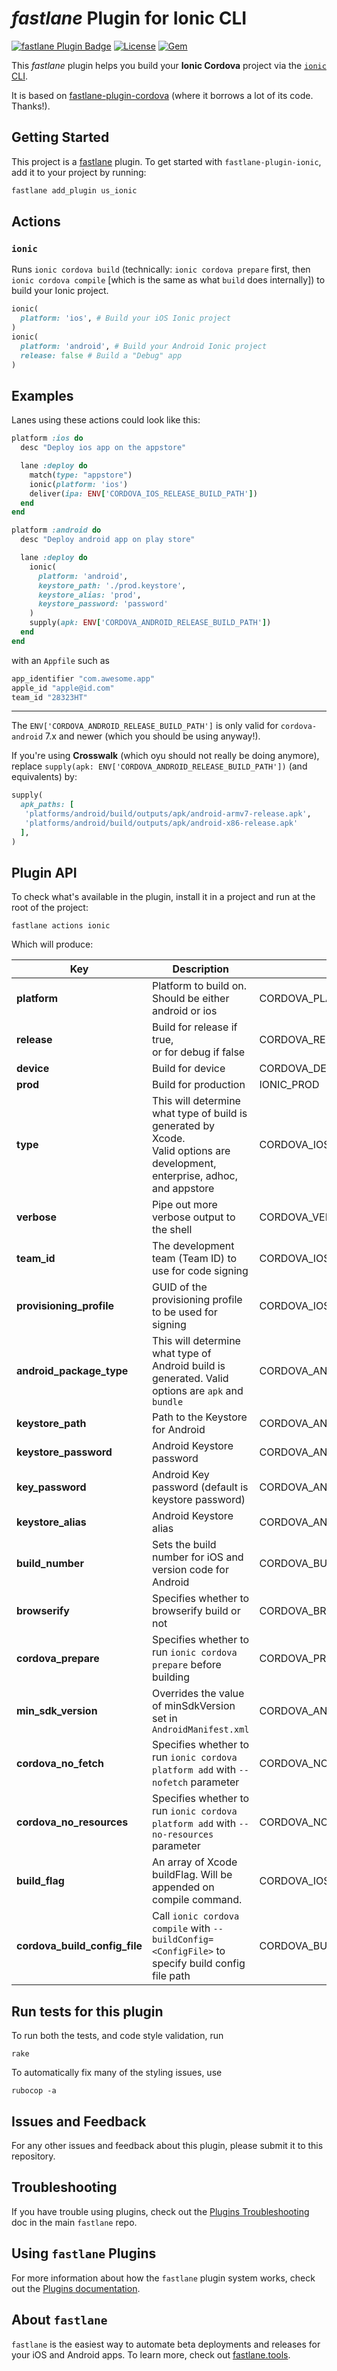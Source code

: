 # _fastlane_ Plugin for Ionic CLI

[![fastlane Plugin Badge](https://rawcdn.githack.com/fastlane/fastlane/master/fastlane/assets/plugin-badge.svg)](https://rubygems.org/gems/fastlane-plugin-ionic) [![License](https://img.shields.io/badge/license-MIT-green.svg?style=flat)](https://github.com/ionic-zone/fastlane-plugin-ionic/blob/master/LICENSE)
[![Gem](https://img.shields.io/gem/v/fastlane-plugin-ionic.svg?style=flat)](http://rubygems.org/gems/fastlane-plugin-ionic)

This _fastlane_ plugin helps you build your **Ionic Cordova** project via the [`ionic` CLI](https://ionicframework.com/docs/cli/).

It is based on [fastlane-plugin-cordova](https://github.com/bamlab/fastlane-plugin-cordova) (where it borrows a lot of its code. Thanks!).

## Getting Started

This project is a [fastlane](https://github.com/fastlane/fastlane) plugin. To get started with `fastlane-plugin-ionic`, add it to your project by running:

```bash
fastlane add_plugin us_ionic
```

## Actions

### `ionic`

Runs `ionic cordova build` (technically: `ionic cordova prepare` first, then `ionic cordova compile` [which is the same as what `build` does internally]) to build your Ionic project.

```ruby
ionic(
  platform: 'ios', # Build your iOS Ionic project
)
ionic(
  platform: 'android', # Build your Android Ionic project
  release: false # Build a "Debug" app
)
```


## Examples

Lanes using these actions could look like this:

```ruby
platform :ios do
  desc "Deploy ios app on the appstore"

  lane :deploy do
    match(type: "appstore")
    ionic(platform: 'ios')
    deliver(ipa: ENV['CORDOVA_IOS_RELEASE_BUILD_PATH'])
  end
end

platform :android do
  desc "Deploy android app on play store"

  lane :deploy do
    ionic(
      platform: 'android',
      keystore_path: './prod.keystore',
      keystore_alias: 'prod',
      keystore_password: 'password'
    )
    supply(apk: ENV['CORDOVA_ANDROID_RELEASE_BUILD_PATH'])
  end
end
```

with an `Appfile` such as

```ruby
app_identifier "com.awesome.app"
apple_id "apple@id.com"
team_id "28323HT"
```

---

The `ENV['CORDOVA_ANDROID_RELEASE_BUILD_PATH']` is only valid for `cordova-android` 7.x and newer (which you should be using anyway!).

If you're using **Crosswalk** (which oyu should not really be doing anymore), replace `supply(apk: ENV['CORDOVA_ANDROID_RELEASE_BUILD_PATH'])` (and equivalents) by:

```ruby
supply(
  apk_paths: [
   'platforms/android/build/outputs/apk/android-armv7-release.apk',
   'platforms/android/build/outputs/apk/android-x86-release.apk'
  ],
)
```

## Plugin API

To check what's available in the plugin, install it in a project and run at the root of the project:

```
fastlane actions ionic
```

Which will produce:

| Key                           | Description                                                                                                                      | Env Var                           | Default   |
| ----------------------------- | -------------------------------------------------------------------------------------------------------------------------------- | --------------------------------- | --------- |
| **platform**                  | Platform to build on. <br>Should be either android or ios                                                                        | CORDOVA_PLATFORM                  |           |
| **release**                   | Build for release if true,<br>or for debug if false                                                                              | CORDOVA_RELEASE                   | *true*    |
| **device**                    | Build for device                                                                                                                 | CORDOVA_DEVICE                    | *true*    |
| **prod**                      | Build for production                                                                                                             | IONIC_PROD                        | *false*   |
| **type**                      | This will determine what type of build is generated by Xcode. <br>Valid options are development, enterprise, adhoc, and appstore | CORDOVA_IOS_PACKAGE_TYPE          | appstore  |
| **verbose**                   | Pipe out more verbose output to the shell                                                                                        | CORDOVA_VERBOSE                   | false     |
| **team_id**                   | The development team (Team ID) to use for code signing                                                                           | CORDOVA_IOS_TEAM_ID               | *28323HT* |
| **provisioning_profile**      | GUID of the provisioning profile to be used for signing                                                                          | CORDOVA_IOS_PROVISIONING_PROFILE  |           |
| **android_package_type**      | This will determine what type of Android build is generated. Valid options are `apk` and `bundle`                                | CORDOVA_ANDROID_PACKAGE_TYPE      | apk       |
| **keystore_path**             | Path to the Keystore for Android                                                                                                 | CORDOVA_ANDROID_KEYSTORE_PATH     |           |
| **keystore_password**         | Android Keystore password                                                                                                        | CORDOVA_ANDROID_KEYSTORE_PASSWORD |           |
| **key_password**              | Android Key password (default is keystore password)                                                                              | CORDOVA_ANDROID_KEY_PASSWORD      |           |
| **keystore_alias**            | Android Keystore alias                                                                                                           | CORDOVA_ANDROID_KEYSTORE_ALIAS    |           |
| **build_number**              | Sets the build number for iOS and  version code for Android                                                                      | CORDOVA_BUILD_NUMBER              |           |
| **browserify**                | Specifies whether to browserify build or not                                                                                     | CORDOVA_BROWSERIFY                | *false*   |
| **cordova_prepare**           | Specifies whether to run `ionic cordova prepare` before building                                                                 | CORDOVA_PREPARE                   | *true*    |
| **min_sdk_version**           | Overrides the value of minSdkVersion set in `AndroidManifest.xml`                                                                | CORDOVA_ANDROID_MIN_SDK_VERSION   | ''        |
| **cordova_no_fetch**          | Specifies whether to run `ionic cordova platform add` with `--nofetch` parameter                                                 | CORDOVA_NO_FETCH                  | *false*   |
| **cordova_no_resources**      | Specifies whether to run `ionic cordova platform add` with `--no-resources` parameter                                            | CORDOVA_NO_RESOURCES              | *false*   |
| **build_flag**                | An array of Xcode buildFlag. Will be appended on compile command.                                                                | CORDOVA_IOS_BUILD_FLAG            | []        |
| **cordova_build_config_file** | Call `ionic cordova compile` with `--buildConfig=<ConfigFile>` to specify build config file path                                 | CORDOVA_BUILD_CONFIG_FILE         |           |


## Run tests for this plugin

To run both the tests, and code style validation, run

```
rake
```

To automatically fix many of the styling issues, use
```
rubocop -a
```

## Issues and Feedback

For any other issues and feedback about this plugin, please submit it to this repository.

## Troubleshooting

If you have trouble using plugins, check out the [Plugins Troubleshooting](https://github.com/fastlane/fastlane/blob/master/fastlane/docs/PluginsTroubleshooting.md) doc in the main `fastlane` repo.

## Using `fastlane` Plugins

For more information about how the `fastlane` plugin system works, check out the [Plugins documentation](https://github.com/fastlane/fastlane/blob/master/fastlane/docs/Plugins.md).

## About `fastlane`

`fastlane` is the easiest way to automate beta deployments and releases for your iOS and Android apps. To learn more, check out [fastlane.tools](https://fastlane.tools).
